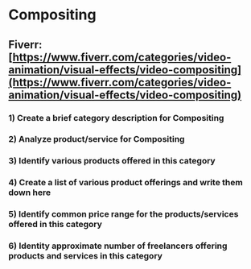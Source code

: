 # Compositing
## Fiverr: [https://www.fiverr.com/categories/video-animation/visual-effects/video-compositing](https://www.fiverr.com/categories/video-animation/visual-effects/video-compositing)
### 1) Create a brief category description for Compositing
### 2) Analyze product/service for Compositing
### 3) Identify various products offered in this category
### 4) Create a list of various product offerings and write them down here
### 5) Identify common price range for the products/services offered in this category
### 6) Identity approximate number of freelancers offering products and services in this category
